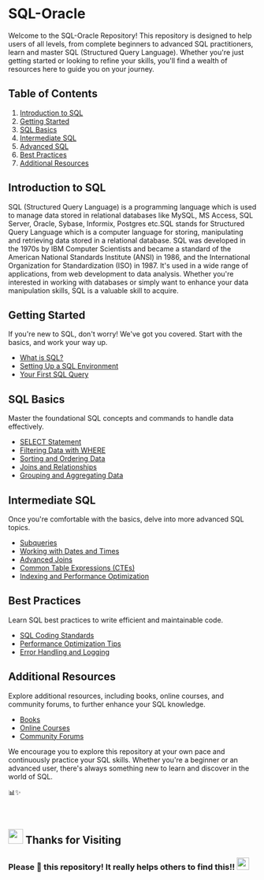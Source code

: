 # SQL-Oracle

Welcome to the SQL-Oracle Repository! This repository is designed to help users of all levels, from complete beginners to advanced SQL practitioners, learn and master SQL (Structured Query Language). Whether you're just getting started or looking to refine your skills, you'll find a wealth of resources here to guide you on your journey.

## Table of Contents

1. [Introduction to SQL](#introduction-to-sql)
2. [Getting Started](#getting-started)
3. [SQL Basics](#sql-basics)
4. [Intermediate SQL](#intermediate-sql)
5. [Advanced SQL](#advanced-sql)
6. [Best Practices](#best-practices)
7. [Additional Resources](#additional-resources)

## Introduction to SQL

SQL (Structured Query Language) is a programming language which is used to manage data stored in relational databases like MySQL, MS Access, SQL Server, Oracle, Sybase, Informix, Postgres etc.SQL stands for Structured Query Language which is a computer language for storing, manipulating and retrieving data stored in a relational database. SQL was developed in the 1970s by IBM Computer Scientists and became a standard of the American National Standards Institute (ANSI) in 1986, and the International Organization for Standardization (ISO) in 1987. It's used in a wide range of applications, from web development to data analysis. Whether you're interested in working with databases or simply want to enhance your data manipulation skills, SQL is a valuable skill to acquire.

## Getting Started

If you're new to SQL, don't worry! We've got you covered. Start with the basics, and work your way up.

- [What is SQL?](getting-started/what-is-sql.md)
- [Setting Up a SQL Environment](getting-started/setup-environment.md)
- [Your First SQL Query](getting-started/first-query.md)

## SQL Basics

Master the foundational SQL concepts and commands to handle data effectively.

- [SELECT Statement](sql-basics/select-statement.md)
- [Filtering Data with WHERE](sql-basics/where-clause.md)
- [Sorting and Ordering Data](sql-basics/order-by.md)
- [Joins and Relationships](sql-basics/joins.md)
- [Grouping and Aggregating Data](sql-basics/group-by.md)

## Intermediate SQL

Once you're comfortable with the basics, delve into more advanced SQL topics.

- [Subqueries](intermediate-sql/subqueries.md)
- [Working with Dates and Times](intermediate-sql/dates-and-times.md)
- [Advanced Joins](intermediate-sql/advanced-joins.md)
- [Common Table Expressions (CTEs)](intermediate-sql/ctes.md)
- [Indexing and Performance Optimization](intermediate-sql/indexing.md)

## Best Practices

Learn SQL best practices to write efficient and maintainable code.

- [SQL Coding Standards](best-practices/coding-standards.md)
- [Performance Optimization Tips](best-practices/performance-tips.md)
- [Error Handling and Logging](best-practices/error-handling.md)

## Additional Resources

Explore additional resources, including books, online courses, and community forums, to further enhance your SQL knowledge.

- [Books](additional-resources/books.md)
- [Online Courses](additional-resources/online-courses.md)
- [Community Forums](additional-resources/community-forums.md)

We encourage you to explore this repository at your own pace and continuously practice your SQL skills. Whether you're a beginner or an advanced user, there's always something new to learn and discover in the world of SQL.

📊✨

<br>

## <img src="https://user-images.githubusercontent.com/74038190/216122041-518ac897-8d92-4c6b-9b3f-ca01dcaf38ee.png" width="30" /> Thanks for Visiting

### Please 🌟 this repository! It really helps others to find this!!  <img src="https://user-images.githubusercontent.com/74038190/216125640-2783ebd5-e63e-4ed1-b491-627a40b24850.png" width="25" />



